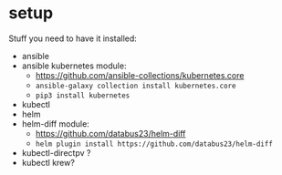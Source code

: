 
# setup

Stuff you need to have it installed:

- ansible
- ansible kubernetes module:
  - https://github.com/ansible-collections/kubernetes.core
  - `ansible-galaxy collection install kubernetes.core`
  - `pip3 install kubernetes`
- kubectl
- helm
- helm-diff module: 
  - https://github.com/databus23/helm-diff
  - `helm plugin install https://github.com/databus23/helm-diff`
- kubectl-directpv ?
- kubectl krew?

